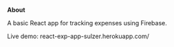 <strong>About</strong>

A basic React app for tracking expenses using Firebase.

Live demo: react-exp-app-sulzer.herokuapp.com/